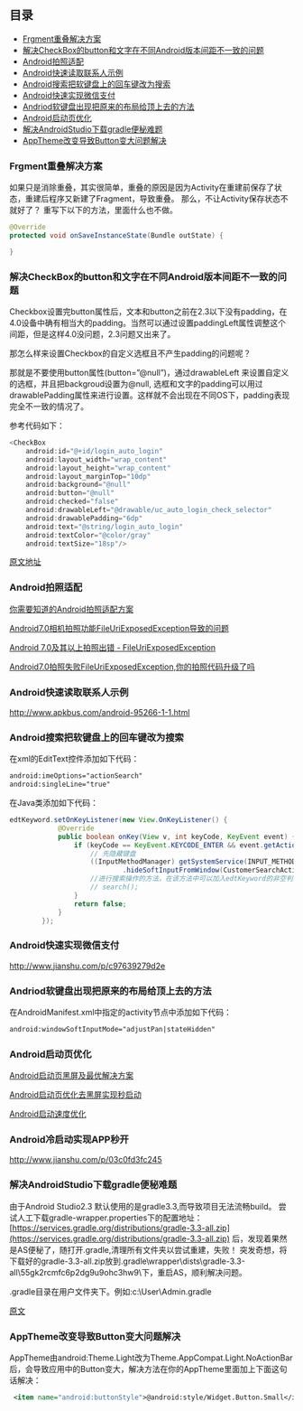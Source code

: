 ## 目录
- [Frgment重叠解决方案](#frgment重叠解决方案)
- [解决CheckBox的button和文字在不同Android版本间距不一致的问题](#解决checkbox的button和文字在不同android版本间距不一致的问题)
- [Android拍照适配](#android拍照适配)
- [Android快速读取联系人示例](#android快速读取联系人示例)
- [Android搜索把软键盘上的回车键改为搜索](#android搜索把软键盘上的回车键改为搜索)
- [Android快速实现微信支付](#android快速实现微信支付)
- [Andriod软键盘出现把原来的布局给顶上去的方法](#andriod软键盘出现把原来的布局给顶上去的方法)
- [Android启动页优化](#android启动页优化)
- [解决AndroidStudio下载gradle便秘难题](#解决androidstudio下载gradle便秘难题)
- [AppTheme改变导致Button变大问题解决](#apptheme改变导致button变大问题解决)


### Frgment重叠解决方案
如果只是消除重叠，其实很简单，重叠的原因是因为Activity在重建前保存了状态，重建后程序又新建了Fragment，导致重叠。
那么，不让Activity保存状态不就好了？
重写下以下的方法，里面什么也不做。

```Java
@Override
protected void onSaveInstanceState(Bundle outState) {

}
```

### 解决CheckBox的button和文字在不同Android版本间距不一致的问题
Checkbox设置完button属性后，文本和button之前在2.3以下没有padding，在4.0设备中确有相当大的padding。当然可以通过设置paddingLeft属性调整这个间距，但是这样4.0没问题，2.3问题又出来了。

​那怎么样来设置Checkbox的自定义选框且不产生padding的问题呢？

那就是不要使用button属性(button=”@null”)，通过drawableLeft 来设置自定义的选框，并且把backgroud设置为@null, 选框和文字的padding可以用过drawablePadding属性来进行设置。这样就不会出现在不同OS下，padding表现完全不一致的情况了。

参考代码如下：

```Java
<CheckBox
    android:id="@+id/login_auto_login"
    android:layout_width="wrap_content"
    android:layout_height="wrap_content"
    android:layout_marginTop="10dp"
    android:background="@null"
    android:button="@null"
    android:checked="false"
    android:drawableLeft="@drawable/uc_auto_login_check_selector"
    android:drawablePadding="6dp"
    android:text="@string/login_auto_login"
    android:textColor="@color/gray"
    android:textSize="18sp"/>
```

[原文地址](http://www.jianshu.com/p/0f464a2722de)

### Android拍照适配
[你需要知道的Android拍照适配方案](http://www.jcodecraeer.com/a/anzhuokaifa/androidkaifa/2016/0602/4323.html)

[Android7.0相机拍照功能FileUriExposedException导致的问题](https://zhuanlan.zhihu.com/p/24485823)

[Android 7.0及其以上拍照出错 - FileUriExposedException](http://www.woodonchan.com/2017/01/11/Android-001/)

[Android7.0拍照失败FileUriExposedException,你的拍照代码升级了吗](http://www.jianshu.com/p/a1eb3ad79ef6)

### Android快速读取联系人示例
http://www.apkbus.com/android-95266-1-1.html

### Android搜索把软键盘上的回车键改为搜索
在xml的EditText控件添加如下代码：

```xml
android:imeOptions="actionSearch"
android:singleLine="true"
```

在Java类添加如下代码：

```Java
edtKeyword.setOnKeyListener(new View.OnKeyListener() {
            @Override
            public boolean onKey(View v, int keyCode, KeyEvent event) {
                if (keyCode == KeyEvent.KEYCODE_ENTER && event.getAction() == KeyEvent.ACTION_UP){
                    // 先隐藏键盘
                    ((InputMethodManager) getSystemService(INPUT_METHOD_SERVICE))
                            .hideSoftInputFromWindow(CustomerSearchActivity.this.getCurrentFocus().getWindowToken(), InputMethodManager.HIDE_NOT_ALWAYS);
                    //进行搜索操作的方法，在该方法中可以加入edtKeyword的非空判断
                    // search();
                }
                return false;
            }
        });
```

### Android快速实现微信支付
http://www.jianshu.com/p/c97639279d2e

### Andriod软键盘出现把原来的布局给顶上去的方法
在AndroidManifest.xml中指定的activity节点中添加如下代码：

```xml
android:windowSoftInputMode="adjustPan|stateHidden"
```
### Android启动页优化

[Android启动页黑屏及最优解决方案](https://gold.xitu.io/post/58ad90518ac2472a2ad9b684)

[Android启动页优化去黑屏实现秒启动](http://www.jianshu.com/p/662274d5d637)

[Android启动速度优化](http://iceanson.github.io/Android%E5%90%AF%E5%8A%A8%E9%80%9F%E5%BA%A6-%E6%80%BB%E4%BC%9A%E9%81%87%E5%88%B0%E7%9A%84%E4%B8%8D%E7%97%9B%E4%B8%8D%E7%97%92%E7%9A%84%E5%9D%8E)

### Android冷启动实现APP秒开

http://www.jianshu.com/p/03c0fd3fc245

### 解决AndroidStudio下载gradle便秘难题

由于Android Studio2.3 默认使用的是gradle3.3,而导致项目无法流畅build。
尝试人工下载gradle-wrapper.properties下的配置地址：
[https://services.gradle.org/distributions/gradle-3.3-all.zip](https://services.gradle.org/distributions/gradle-3.3-all.zip)
后，发现着果然是AS便秘了，随打开.gradle,清理所有文件夹以尝试重建，失败！
突发奇想，将下载好的gradle-3.3-all.zip放到.gradle\wrapper\dists\gradle-3.3-all\55gk2rcmfc6p2dg9u9ohc3hw9\下，重启AS，顺利解决问题。

.gradle目录在用户文件夹下。例如:c:\User\Admin.gradle

[原文](https://ldmf.net/archives/26.html)

### AppTheme改变导致Button变大问题解决

AppTheme由android:Theme.Light改为Theme.AppCompat.Light.NoActionBar后，会导致应用中的Button变大，解决方法在你的AppTheme里面加上下面这句话解决：

```xml
 <item name="android:buttonStyle">@android:style/Widget.Button.Small</item>
```


